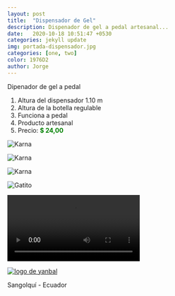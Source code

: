```yaml
---
layout: post
title:  "Dispensador de Gel"
description: Dispenador de gel a pedal artesanal...
date:   2020-10-18 10:51:47 +0530
categories: jekyll update
img: portada-dispensador.jpg
categories: [one, two]
color: 1976D2
author: Jorge
---
```

Dipenador de gel a pedal
1. Altura del dispensador 1.10 m
2. Altura de la botella regulable
3. Funciona a pedal
4. Producto artesanal
5. Precio: <b style='color:green'> $ 24,00 </b> 

![Karna]({{site.baseurl}}/images/dispensador2.jpg)

![Karna]({{site.baseurl}}/images/dispensador3.jpg)

![Karna]({{site.baseurl}}/images/dispensador1.jpg)


![Gatito](https://media.giphy.com/media/vFKqnCdLPNOKc/giphy.gif)


![Dispensador](https://github.com/Jorge-onofa/karna/blob/gh-pages/images/dispensador.mp4?raw=true)


[logo]: https://raw.githubusercontent.com/Betty-C/bef/gh-pages/assets/img/linkw.jpg
[dipensador]: https://api.whatsapp.com/send?phone=&text=Hola!%20Me%20interesa%20el%20dipensador%20de%20gel%20a%20pedal "clic para abrir chat de whatsapp"
 [![logo de yanbal][logo]][dipensador]

Sangolquí - Ecuador

